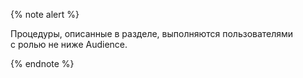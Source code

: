 
{% note alert %}

Процедуры, описанные в разделе, выполняются пользователями с ролью не ниже Audience.

{% endnote %}
